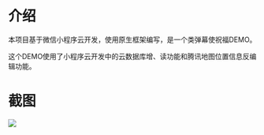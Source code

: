 # 介绍

本项目基于微信小程序云开发，使用原生框架编写，是一个类弹幕使祝福DEMO。

这个DEMO使用了小程序云开发中的云数据库增、读功能和腾讯地图位置信息反编辑功能。




# 截图

![](https://blogimg-1252809090.cos.ap-chengdu.myqcloud.com/WeChat-app-barrage/WeChat-app-barrage.jpg)
